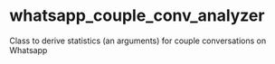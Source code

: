 # whatsapp_couple_conv_analyzer
Class to derive statistics (an arguments) for couple conversations on Whatsapp
